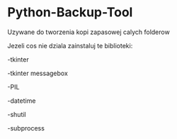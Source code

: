 # Python-Backup-Tool
Uzywane do tworzenia kopi zapasowej calych folderow 

Jezeli cos nie dziala zainstaluj te biblioteki:

 -tkinter

 -tkinter messagebox

 -PIL

 -datetime

 -shutil

 -subprocess

